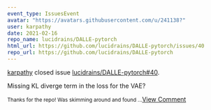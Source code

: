 ```yaml
---
event_type: IssuesEvent
avatar: "https://avatars.githubusercontent.com/u/241138?"
user: karpathy
date: 2021-02-16
repo_name: lucidrains/DALLE-pytorch
html_url: https://github.com/lucidrains/DALLE-pytorch/issues/40
repo_url: https://github.com/lucidrains/DALLE-pytorch
---
```


<a href='https://github.com/karpathy' target='_blank'>karpathy</a> closed issue <a href='https://github.com/lucidrains/DALLE-pytorch/issues/40' target='_blank'>lucidrains/DALLE-pytorch#40</a>.

<p>Missing KL diverge term in the loss for the VAE?</p><small>Thanks for the repo! Was skimming around and found...</small><a href='https://github.com/lucidrains/DALLE-pytorch/issues/40' target='_blank'>View Comment</a>